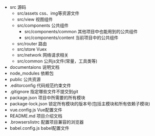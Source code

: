 - src 源码
  - src/assets css、img等资源文件
  - src/view 视图组件
  - src/components 公共组件
    - src/components/common 其他项目中也能用到的公共组件
    - src/components/content 当前项目中的公共组件
  - src/router 路由
  - src/store Vuex
  - src/network 网络请求相关
  - src/common 公共js文件(常量，工具类等)
- documentaions 说明文档
- node_modules 依赖包
- public 公共资源
- .editorconfig 代码规范约束文件
- .gitignore 指定哪些文件不提交到git
- package.json 项目中所需要的所有模块
- package-lock.json 锁定所有模块的版本号(包括主模块和所有依赖子模块)
- vue.config.js Vue配置文件
- README.md 项目介绍文档
- .browserslistrc 配置项目兼容的浏览器
- babel.config.js babel配置文件
